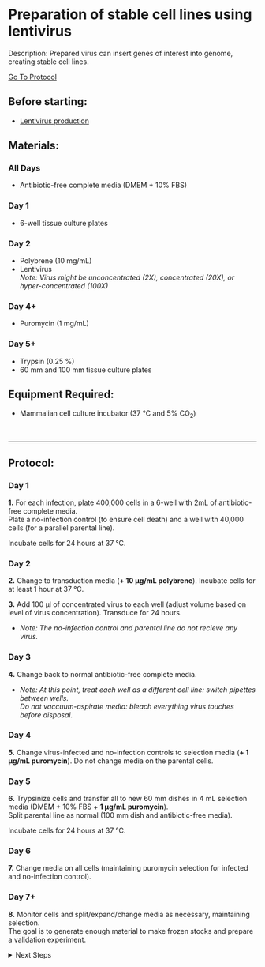 Preparation of stable cell lines using lentivirus
================================================================================
Description: Prepared virus can insert genes of interest into genome, creating stable cell lines.

[Go To Protocol](#protocol)

Before starting:
--------------------------------------------------------------------------------
* [Lentivirus production](./virus-production-HEK293T.md)

Materials:
--------------------------------------------------------------------------------
### All Days
  * Antibiotic-free complete media (DMEM + 10% FBS)

### Day 1
  * 6-well tissue culture plates

### Day 2
  * Polybrene (10 mg/mL)
  * Lentivirus  
  _Note: Virus might be unconcentrated (2X), concentrated (20X), or hyper-concentrated (100X)_
  
### Day 4+  
  * Puromycin (1 mg/mL)

### Day 5+  
  * Trypsin (0.25 %)
  * 60 mm and 100 mm tissue culture plates


Equipment Required:
--------------------------------------------------------------------------------

  * Mammalian cell culture incubator (37 °C and 5% CO<sub>2</sub>)

<br/>

___
Protocol:
--------------------------------------------------------------------------------
### Day 1

**1.** For each infection, plate 400,000 cells in a 6-well with 2mL of antibiotic-free complete media.<br/>
Plate a no-infection control (to ensure cell death) and a well with 40,000 cells (for a parallel parental line).

Incubate cells for 24 hours at 37 °C.

### Day 2

**2.** Change to transduction media (**+ 10 µg/mL polybrene**). Incubate cells for at least 1 hour at 37 °C.

**3.** Add 100 µl of concentrated virus to each well (adjust volume based on level of virus concentration). Transduce for 24 hours.
  * _Note: The no-infection control and parental line do not recieve any virus._

### Day 3
**4.** Change back to normal antibiotic-free complete media.
  * _Note: At this point, treat each well as a different cell line: switch pipettes between wells.</br> Do not vaccuum-aspirate media: bleach everything virus touches before disposal._

### Day 4

**5.** Change virus-infected and no-infection controls to selection media (**+ 1 µg/mL puromycin**). Do not change media on the parental cells.

### Day 5
**6.** Trypsinize cells and transfer all to new 60 mm dishes in 4 mL selection media (DMEM + 10% FBS + **1 µg/mL puromycin**). </br> Split parental line as normal (100 mm dish and antibiotic-free media).

Incubate cells for 24 hours at 37 °C.

### Day 6

**7.** Change media on all cells (maintaining puromycin selection for infected and no-infection control).

### Day 7+
**8.** Monitor cells and split/expand/change media as necessary, maintaining selection.<br/>The goal is to generate enough material to make frozen stocks and prepare a validation experiment.

<details>
  <summary>Next Steps</summary>
  
</p> <a href="../General/Freezing-Cells.md">
Freezing-Cells</a>

</p> <a href="../Proximity-Labeling/miniTurbo-biotinylation.md">
Proximity Labeling </a>

</details>
